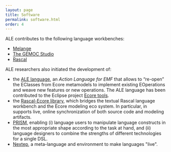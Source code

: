 ```yaml
---
layout: page
title: Software
permalink: software.html
order: 4
---
```


ALE contributes to the following language workbenches:

* [Melange](http://melange.inria.fr/)
* [The GEMOC Studio](http://gemoc.org/studio)
* [Rascal](http://www.rascal-mpl.org/)

ALE researchers also initiated the development of:

* the [ALE language](http://gemoc.org/ale-lang/), an <em>Action Language for EMF</em> that allows to “re-open” the EClasses from Ecore metamodels to implement existing EOperations and weave new features or new operations. The ALE language has been contributed to the Eclipse project [Ecore tools](https://www.eclipse.org/ecoretools/). 
* the [Rascal-Ecore library](https://github.com/cwi-swat/rascal-ecore), which bridges the textual Rascal language workbench and the Ecore modeling eco system. In particular, in supports live, online synchronization of both source code and modeling artifacts.
* [PRISM](https://github.com/fcoulon/prism), enabling (i) language users to manipulate language constructs in the most appropriate shape according to the task at hand, and (ii) language designers to combine the strengths of different technologies for a single DSL.
* [Nextep](https://github.com/cwi-swat/live-modeling), a meta-language and environment to make languages "live".
